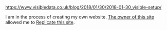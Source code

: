 
https://www.visibledata.co.uk/blog/2018/01/30/2018-01-30_visible-setup/
<p>I am in the process of creating my own website. <a href='https://www.visibledata.co.uk' target='_blank'>The owner of this site</a> allowed me to <a href='https://www.visibledata.co.uk/blog/2018/01/30/2018-01-30_visible-setup/' target='_blank'>Replicate this site</a>. </p>
